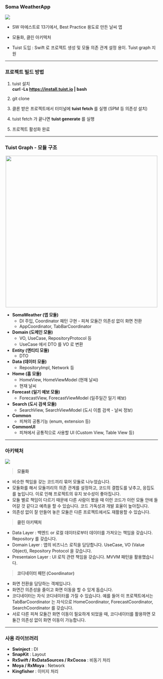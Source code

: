 ### Soma WeatherApp

![](https://velog.velcdn.com/images/heyksw/post/75cd43ed-d96f-4aa7-bc12-a9932bb7fddf/image.png)

- SW 마에스트로 13기에서, Best Practice 용도로 만든 날씨 앱

- 모듈화, 클린 아키텍처

- Tuist 도입 : Swift 로 프로젝트 생성 및 모듈 의존 관계 설정 용이. Tuist graph 지원

***

### 프로젝트 빌드 방법

1. tuist 설치   
**curl -Ls https://install.tuist.io | bash**

2. git clone

3. 클론 받은 프로젝트에서 터미널에 **tuist fetch** 를 실행 (SPM 등 의존성 설치)

4. tuist fetch 가 끝나면 **tuist generate** 를 실행

5. 프로젝트 활성화 완료

***

### Tuist Graph - 모듈 구조

<p align="center"><img width="500" src="https://velog.velcdn.com/images/heyksw/post/f8dcbe6e-5715-4c8e-bd15-c32231cf3646/image.png"></p>

- **SomaWeather (앱 모듈)**
  - DI 주입, Coordinator 패턴 구현 - 피쳐 모듈간 의존성 없이 화면 전환
  - AppCoordinator, TabBarCoordinator
- **Domain (도메인 모듈)** 
  - VO, UseCase, RepositoryProtocol 등
  - UseCase 에서 DTO 를 VO 로 변환
- **Entity (엔티티 모듈)**
  - DTO
- **Data (데이터 모듈)** 
  - RepositoryImpl, Network 등
- **Home (홈 모듈)**
  - HomeView, HomeViewModel (현재 날씨)
  - 현재 날씨
- **Forecast (일기 예보 모듈)** 
  - ForecastView, ForecastViewModel (일주일간 일기 예보)
- **Search (도시 검색 모듈)** 
  - SearchView, SearchViewModel (도시 이름 검색 - 날씨 정보)
- **Common** 
  - 피쳐의 공통기능 (enum, extension 등)
- **CommonUI**
  - 피쳐에서 공통적으로 사용할 UI (Custom View, Table View 등)

***

### 아키텍처

![](https://velog.velcdn.com/images/heyksw/post/347d12e2-de6a-4e4e-a7ee-026941c0272b/image.png)



> **모듈화**

- 비슷한 책임을 갖는 코드끼리 묶어 모듈로 나누었습니다.
- 모듈화를 해서 모듈끼리의 의존 관계를 설정하고, 코드의 결합도를 낮추고, 응집도를 높입니다. 이로 인해 프로젝트의 유지 보수성이 좋아집니다.
- 모듈 별로 책임이 다르기 때문에 다른 사람이 봤을 때 이런 코드가 이런 모듈 안에 들어갈 것 같다고 예측을 할 수 있습니다. 코드 가독성과 개발 효율이 높아집니다.
- 의존성 없이 잘 만들어 놓은 모듈은 다른 프로젝트에서도 재활용할 수 있습니다.

> **클린 아키텍처**

- Data Layer : 백엔드 or 로컬 데이터로부터 데이터를 가져오는 책임을 갖습니다. Repository 를 갖습니다.
- Domain Layer : 앱의 비즈니스 로직을 담당합니다. UseCase, VO (Value Object), Repository Protocol 을 갖습니다.
- Presentaion Layer : UI 로직 관련 책임을 갖습니다. MVVM 패턴을 활용했습니다.

> **코디네이터 패턴 (Coordinator)**

- 화면 전환을 담당하는 객체입니다.
- 화면간 의존성을 줄이고 화면 이동을 할 수 있게 돕습니다.
- 코디네이터는 자식 코디네이터를 가질 수 있습니다. 예를 들어 이 프로젝트에서는 TabBarCoordinator 는 자식으로 HomeCoordinator, ForecastCoordinator, SearchCoordinator 를 갖습니다. 
- 서로 다른 피쳐 모듈간 화면 이동이 필요하게 되었을 때, 코디네이터를 활용하면 모듈간 의존성 없이 화면 이동이 가능합니다.

***

### 사용 라이브러리

- **Swinject** : DI
- **SnapKit** : Layout 
- **RxSwift / RxDataSources / RxCocoa** : 비동기 처리
- **Moya / RxMoya** : Network
- **Kingfisher** : 이미지 처리

